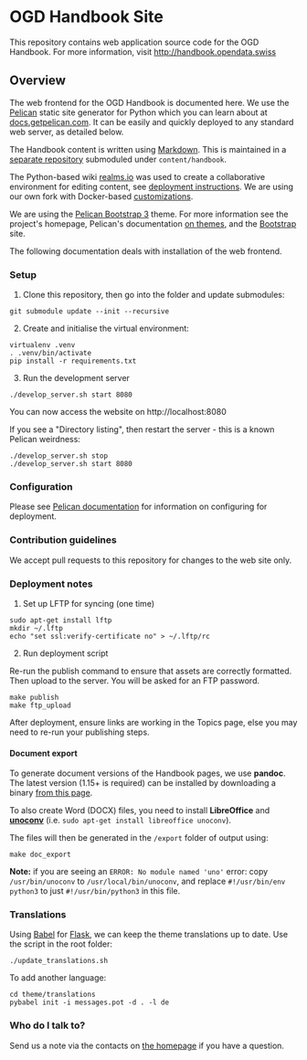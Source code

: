 # OGD Handbook Site #

This repository contains web application source code for the OGD Handbook. For more information, visit http://handbook.opendata.swiss

## Overview ##

The web frontend for the OGD Handbook is documented here. We use the [Pelican](http://getpelican.com) static site generator for Python which you can learn about at [docs.getpelican.com](http://docs.getpelican.com). It can be easily and quickly deployed to any standard web server, as detailed below.

The Handbook content is written using [Markdown](https://bitbucket.org/tutorials/markdowndemo). This is maintained in a [separate repository](https://bitbucket.org/loleg/ch-ogd-handbook) submoduled under `content/handbook`.

The Python-based wiki [realms.io](http://realms.io) was used to create a collaborative environment for editing content, see [deployment instructions](https://github.com/scragg0x/realms-wiki). We are using our own fork with Docker-based [customizations](https://github.com/loleg/realms-wiki/tree/postgres/docker).

We are using the [Pelican Bootstrap 3](https://github.com/getpelican/pelican-themes/tree/master/pelican-bootstrap3) theme. For more information see the project's homepage, Pelican's documentation [on themes](http://docs.getpelican.com/en/3.5.0/themes.html), and the [Bootstrap](http://getbootstrap.com/) site.

The following documentation deals with installation of the web frontend.

### Setup ###

1) Clone this repository, then go into the folder and update submodules:

```
git submodule update --init --recursive
```

2) Create and initialise the virtual environment:

```
virtualenv .venv
. .venv/bin/activate
pip install -r requirements.txt
```

3) Run the development server

```
./develop_server.sh start 8080
```

You can now access the website on http://localhost:8080

If you see a "Directory listing", then restart the server - this is a known Pelican weirdness:

```
./develop_server.sh stop
./develop_server.sh start 8080
```

### Configuration ###

Please see [Pelican documentation](http://docs.getpelican.com/en/latest/settings.html) for information on configuring for deployment.

### Contribution guidelines ###

We accept pull requests to this repository for changes to the web site only.

### Deployment notes ###

1) Set up LFTP for syncing (one time)

```
sudo apt-get install lftp
mkdir ~/.lftp
echo "set ssl:verify-certificate no" > ~/.lftp/rc
```

2) Run deployment script

Re-run the publish command to ensure that assets are correctly formatted. Then upload to the server. You will be asked for an FTP password.

```
make publish
make ftp_upload
```

After deployment, ensure links are working in the Topics page, else you may need to re-run your publishing steps.

#### Document export ####

To generate document versions of the Handbook pages, we use **pandoc**. The latest version (1.15+ is required) can be installed by downloading a binary [from this page](https://github.com/jgm/pandoc/releases/).

To also create Word (DOCX) files, you need to install **LibreOffice** and **[unoconv](https://github.com/dagwieers/unoconv)** (i.e. `sudo apt-get install libreoffice unoconv`).

The files will then be generated in the `/export` folder of output using:

```
make doc_export
```

**Note:** if you are seeing an `ERROR: No module named 'uno'` error: copy `/usr/bin/unoconv` to `/usr/local/bin/unoconv`, and replace `#!/usr/bin/env python3` to just `#!/usr/bin/python3` in this file.

### Translations ###

Using [Babel](http://babel.pocoo.org/) for [Flask](http://pythonhosted.org/Flask-Babel/#translating-applications), we can keep the theme translations up to date. Use the script in the root folder:

```
./update_translations.sh
```

To add another language:
```
cd theme/translations
pybabel init -i messages.pot -d . -l de
```

### Who do I talk to? ###

Send us a note via the contacts on [the homepage](http://handbook.opendata.swiss) if you have a question.
